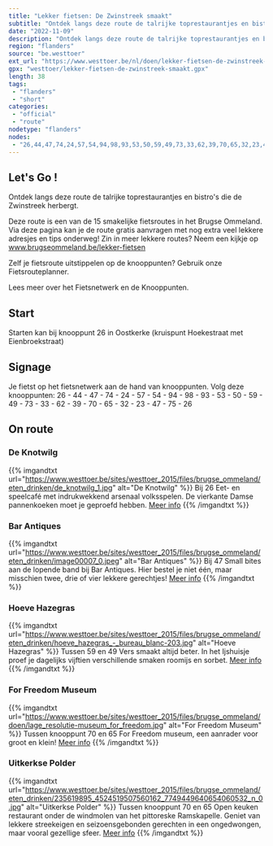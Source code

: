 ```yaml
---
title: "Lekker fietsen: De Zwinstreek smaakt"
subtitle: "Ontdek langs deze route de talrijke toprestaurantjes en bistro's die de Zwinstreek herbergt"
date: "2022-11-09"
description: "Ontdek langs deze route de talrijke toprestaurantjes en bistro's die de Zwinstreek herbergt"
region: "flanders"
source: "be.westtoer"
ext_url: "https://www.westtoer.be/nl/doen/lekker-fietsen-de-zwinstreek-smaakt"
gpx: "westtoer/lekker-fietsen-de-zwinstreek-smaakt.gpx"
length: 38
tags:
 - "flanders"
 - "short"
categories:
 - "official"
 - "route"
nodetype: "flanders"
nodes:
 - "26,44,47,74,24,57,54,94,98,93,53,50,59,49,73,33,62,39,70,65,32,23,47,75,26"
---
```


## Let's Go ! 

Ontdek langs deze route de talrijke toprestaurantjes en bistro's die de Zwinstreek herbergt.

Deze route is een van de 15 smakelijke fietsroutes in het Brugse Ommeland. Via deze pagina kan je de route gratis aanvragen met nog extra veel lekkere adresjes en tips onderweg! Zin in meer lekkere routes? Neem een kijkje op www.brugseommeland.be/lekker-fietsen 

Zelf je fietsroute uitstippelen op de knooppunten? Gebruik onze Fietsrouteplanner.

Lees meer over het Fietsnetwerk en de Knooppunten.

## Start

Starten kan bij knooppunt 26 in Oostkerke (kruispunt Hoekestraat met Eienbroekstraat)

## Signage

Je fietst op het fietsnetwerk aan de hand van knooppunten. Volg deze knooppunten: 26 - 44 - 47 - 74 - 24 - 57 - 54 - 94 - 98 - 93 - 53 - 50 - 59 - 49 - 73 - 33 - 62 - 39 - 70 - 65 - 32 - 23 - 47 - 75 - 26

## On route

### De Knotwilg

{{% imgandtxt url="https://www.westtoer.be/sites/westtoer_2015/files/brugse_ommeland/eten_drinken/de_knotwilg_1.jpg" alt="De Knotwilg" %}}
Bij 26
Eet- en speelcafé met indrukwekkend arsenaal volksspelen. De vierkante Damse pannenkoeken moet je geproefd hebben.
[Meer info](/nl/eten-drinken/de-knotwilg)
{{% /imgandtxt %}}

### Bar Antiques

{{% imgandtxt url="https://www.westtoer.be/sites/westtoer_2015/files/brugse_ommeland/eten_drinken/image00007_0.jpeg" alt="Bar Antiques" %}}
Bij 47
Small bites aan de lopende band bij Bar Antiques. Hier bestel je niet één, maar misschien twee, drie of vier lekkere gerechtjes!
[Meer info](/nl/eten-drinken/bar-antiques)
{{% /imgandtxt %}}

### Hoeve Hazegras

{{% imgandtxt url="https://www.westtoer.be/sites/westtoer_2015/files/brugse_ommeland/eten_drinken/hoeve_hazegras_-_bureau_blanc-203.jpg" alt="Hoeve Hazegras" %}}
Tussen 59 en 49
Vers smaakt altijd beter. In het Ijshuisje proef je dagelijks vijftien verschillende smaken roomijs en sorbet.
[Meer info](/nl/eten-drinken/hoeve-hazegras)
{{% /imgandtxt %}}

### For Freedom Museum

{{% imgandtxt url="https://www.westtoer.be/sites/westtoer_2015/files/brugse_ommeland/doen/lage_resolutie-museum_for_freedom.jpg" alt="For Freedom Museum" %}}
Tussen knooppunt 70 en 65
For Freedom museum, een aanrader voor groot en klein!
[Meer info](/nl/doen/freedom-museum)
{{% /imgandtxt %}}

### Uitkerkse Polder

{{% imgandtxt url="https://www.westtoer.be/sites/westtoer_2015/files/brugse_ommeland/eten_drinken/235619895_4524519507560162_7749449640654060532_n_0.jpg" alt="Uitkerkse Polder" %}}
Tussen knooppunt 70 en 65
Open keuken restaurant onder de windmolen van het pittoreske Ramskapelle. Geniet van lekkere streekeigen en seizoensgebonden gerechten in een ongedwongen, maar vooral gezellige sfeer.
[Meer info](/nl/eten-drinken/de-kruier)
{{% /imgandtxt %}}


